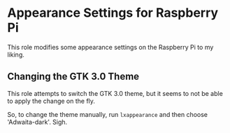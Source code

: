 # Appearance Settings for Raspberry Pi

This role modifies some appearance settings on the Raspberry Pi to my liking.

## Changing the GTK 3.0 Theme

This role attempts to switch the GTK 3.0 theme, but it seems to not be able to apply the change on the fly.

So, to change the theme manually, run `lxappearance` and then choose 'Adwaita-dark'. Sigh.